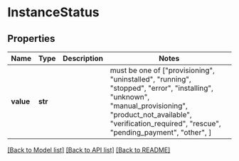 # InstanceStatus


## Properties
Name | Type | Description | Notes
------------ | ------------- | ------------- | -------------
**value** | **str** |  |  must be one of ["provisioning", "uninstalled", "running", "stopped", "error", "installing", "unknown", "manual_provisioning", "product_not_available", "verification_required", "rescue", "pending_payment", "other", ]

[[Back to Model list]](../README.md#documentation-for-models) [[Back to API list]](../README.md#documentation-for-api-endpoints) [[Back to README]](../README.md)


